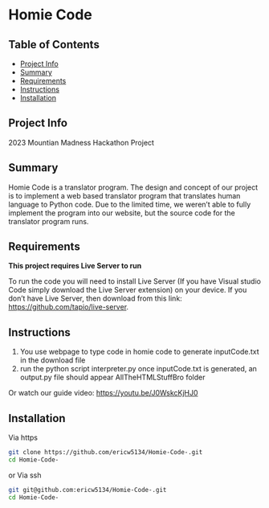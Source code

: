 # Homie Code

## Table of Contents

- [Project Info](#project-info)
- [Summary](#summary)
- [Requirements](#requirements)
- [Instructions](#instructions)
- [Installation](#installation)

## Project Info
2023 Mountian Madness Hackathon Project

## Summary
Homie Code is a translator program. The design and concept of our project is to implement a web based translator program that translates human language to Python code. Due to the limited time, we weren’t able to fully implement the program into our website, but the source code for the translator program runs.

## Requirements
**This project requires Live Server to run**

To run the code you will need to install Live Server (If you have Visual studio Code simply download the Live Server extension) on your device. If you don’t have Live Server, then download from this link: https://github.com/tapio/live-server.

## Instructions
1. You use webpage to type code in homie code to generate inputCode.txt in the download file 
2. run the python script interpreter.py once inputCode.txt is generated, an output.py file should appear AllTheHTMLStuffBro folder 

Or watch our guide video: https://youtu.be/J0WskcKjHJ0

## Installation
Via https
```bash
git clone https://github.com/ericw5134/Homie-Code-.git
cd Homie-Code-
```
or 
Via ssh
```bash
git git@github.com:ericw5134/Homie-Code-.git
cd Homie-Code-
```
